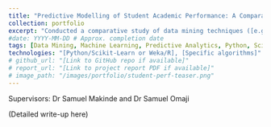 ```yaml
---
title: "Predictive Modelling of Student Academic Performance: A Comparative Analysis"
collection: portfolio
excerpt: "Conducted a comparative study of data mining techniques ([e.g., Decision Trees, SVM]) to predict student academic performance and identify key influencing factors. BSc project."
#date: YYYY-MM-DD # Approx. completion date
tags: [Data Mining, Machine Learning, Predictive Analytics, Python, Scikit-Learn, Education] # Adjust tech
technologies: "[Python/Scikit-Learn or Weka/R], [Specific algorithms]"
# github_url: "[Link to GitHub repo if available]"
# report_url: "[Link to project report PDF if available]"
# image_path: "/images/portfolio/student-perf-teaser.png"
---
```

Supervisors: Dr Samuel Makinde and Dr Samuel Omaji

(Detailed write-up here)
